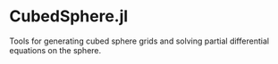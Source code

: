 # CubedSphere.jl
Tools for generating cubed sphere grids and solving partial differential equations on the sphere.
